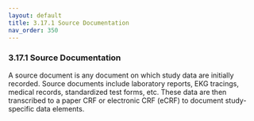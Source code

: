 ```yaml
---
layout: default
title: 3.17.1 Source Documentation
nav_order: 350
---
```


### 3.17.1 Source Documentation

A source document is any document on which study data are initially
recorded. Source documents include laboratory reports, EKG tracings,
medical records, standardized test forms, etc. These data are then
transcribed to a paper CRF or electronic CRF (eCRF) to document
study-specific data elements.


